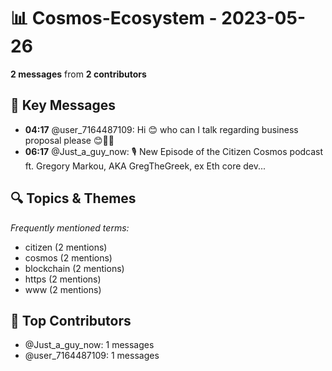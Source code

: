 # 📊 Cosmos-Ecosystem - 2023-05-26
**2 messages** from **2 contributors**

## 💬 Key Messages
- **04:17** @user_7164487109: Hi 😊 who can I talk regarding business proposal please 😊🤝🤝
- **06:17** @Just_a_guy_now: 🎙 New Episode of the Citizen Cosmos podcast ft. Gregory Markou, AKA GregTheGreek, ex Eth core dev...

## 🔍 Topics & Themes
*Frequently mentioned terms:*
- citizen (2 mentions)
- cosmos (2 mentions)
- blockchain (2 mentions)
- https (2 mentions)
- www (2 mentions)

## 👥 Top Contributors
- @Just_a_guy_now: 1 messages
- @user_7164487109: 1 messages